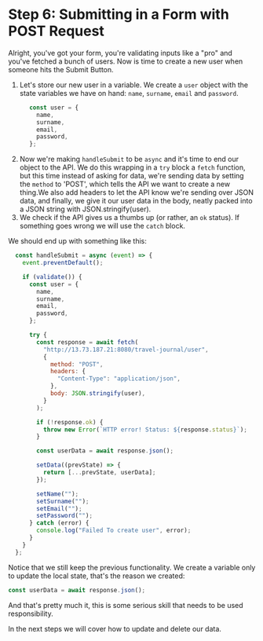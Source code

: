 # Step 6: Submitting in a Form with POST Request

Alright, you've got your form, you're validating inputs like a "pro" and you've fetched a bunch of users. Now is time to create a new user when someone hits the Submit Button.

1. Let's store our new user in a variable. We create a `user` object with the state variables we have on hand: `name`, `surname`, `email` and `password`.
```jsx
      const user = {
        name,
        surname,
        email,
        password,
      };
```

2. Now we're making `handleSubmit` to be `async` and it's time to end our object to the API. We do this wrapping in a `try` block a `fetch` function, but this time instead of asking for data, we're sending data by setting the `method` to 'POST', which tells the API we want to create a new thing.We also add headers to let the API know we're sending over JSON data, and finally, we give it our user data in the body, neatly packed into a JSON string with JSON.stringify(user).
3. We check if the API gives us a thumbs up (or rather, an `ok` status). If something goes wrong we will use the `catch` block.

We should end up with something like this:

```jsx
  const handleSubmit = async (event) => {
    event.preventDefault();

    if (validate()) {
      const user = {
        name,
        surname,
        email,
        password,
      };

      try {
        const response = await fetch(
          "http://13.73.187.21:8080/travel-journal/user",
          {
            method: "POST",
            headers: {
              "Content-Type": "application/json",
            },
            body: JSON.stringify(user),
          }
        );

        if (!response.ok) {
          throw new Error(`HTTP error! Status: ${response.status}`);
        }

        const userData = await response.json();

        setData((prevState) => {
          return [...prevState, userData];
        });

        setName("");
        setSurname("");
        setEmail("");
        setPassword("");
      } catch (error) {
        console.log("Failed To create user", error);
      }
    }
  };
```

Notice that we still keep the previous functionality. We create a variable only to update the local state, that's the reason we created:
 ```jsx 
const userData = await response.json();
```

And that's pretty much it, this is some serious skill that needs to be used responsibility.

In the next steps we will cover how to update and delete our data.